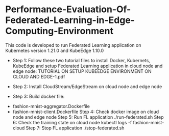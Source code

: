 # Performance-Evaluation-Of-Federated-Learning-in-Edge-Computing-Environment

This code is developed to run Federated Learning application on Kubernetes version 1.21.0 and KubeEdge 1.10.0

* Step 1: Follow these two tutorial files to install Docker, Kubernets, KubeEdge and setup Federated Learning application in cloud node and edge node: TUTORIAL ON SETUP KUBEEDGE ENVIRONMENT ON CLOUD AND EDGE-1.pdf

* Step 2: Install CloudStream/EdgeStream on cloud node and edge node
* Step 3: Build docker file:
+ fashion-mnist-aggregator.Dockerfile
+ fashion-mnist-client.Dockerfile
Step 4: Check docker image on cloud node and edge node
Step 5: Run FL application
./run-federated.sh
Step 6: Check the training state on cloud node
kubectl logs -f fashion-mnist-cloud
Step 7: Stop FL application
./stop-federated.sh
